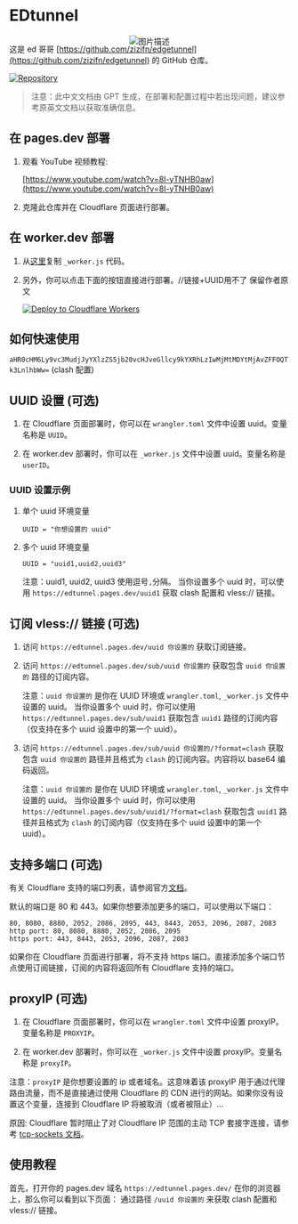 # EDtunnel

<p align="center">
  <img src="https://cloudflare-ipfs.com/ipfs/bafybeigd6i5aavwpr6wvnwuyayklq3omonggta4x2q7kpmgafj357nkcky" alt="图片描述" style="margin-bottom: -50px;">
</p>

这是 ed 哥哥 [https://github.com/zizifn/edgetunnel](https://github.com/zizifn/edgetunnel) 的 GitHub 仓库。

[![Repository](https://img.shields.io/badge/View%20on-GitHub-blue.svg)](https://github.com/zizifn/edgetunnel)

> 注意：此中文文档由 GPT 生成，在部署和配置过程中若出现问题，建议参考原英文文档以获取准确信息。

## 在 pages.dev 部署

1. 观看 YouTube 视频教程:

   [https://www.youtube.com/watch?v=8I-yTNHB0aw](https://www.youtube.com/watch?v=8I-yTNHB0aw)

2. 克隆此仓库并在 Cloudflare 页面进行部署。

## 在 worker.dev 部署

1. 从[这里](https://github.com/3Kmfi6HP/EDtunnel/blob/main/_worker.js)复制 `_worker.js` 代码。

2. 另外，你可以点击下面的按钮直接进行部署。//链接+UUID用不了 保留作者原文

   [![Deploy to Cloudflare Workers](https://deploy.workers.cloudflare.com/button)](https://deploy.workers.cloudflare.com/?url=https://github.com/3Kmfi6HP/EDtunnel)

## 如何快速使用

`aHR0cHM6Ly9vc3MudjJyYXlzZS5jb20vcHJveGllcy9kYXRhLzIwMjMtMDYtMjAvZFFOQTk3LnlhbWw=` (clash 配置)

## UUID 设置 (可选)

1. 在 Cloudflare 页面部署时，你可以在 `wrangler.toml` 文件中设置 uuid。变量名称是 `UUID`。

2. 在 worker.dev 部署时，你可以在 `_worker.js` 文件中设置 uuid。变量名称是 `userID`。

### UUID 设置示例

1. 单个 uuid 环境变量

   ```.environment
   UUID = "你想设置的 uuid"
   ```

2. 多个 uuid 环境变量

   ```.environment
   UUID = "uuid1,uuid2,uuid3"
   ```

   注意：uuid1, uuid2, uuid3 使用逗号`,`分隔。
   当你设置多个 uuid 时，可以使用 `https://edtunnel.pages.dev/uuid1` 获取 clash 配置和 vless:// 链接。

## 订阅 vless:// 链接 (可选)

1. 访问 `https://edtunnel.pages.dev/uuid 你设置的` 获取订阅链接。

2. 访问 `https://edtunnel.pages.dev/sub/uuid 你设置的` 获取包含 `uuid 你设置的` 路径的订阅内容。

   注意：`uuid 你设置的` 是你在 UUID 环境或 `wrangler.toml`, `_worker.js` 文件中设置的 uuid。
   当你设置多个 uuid 时，你可以使用 `https://edtunnel.pages.dev/sub/uuid1` 获取包含 `uuid1` 路径的订阅内容（仅支持在多个 uuid 设置中的第一个 uuid）。

3. 访问 `https://edtunnel.pages.dev/sub/uuid 你设置的/?format=clash` 获取包含 `uuid 你设置的` 路径并且格式为 `clash` 的订阅内容。内容将以 base64 编码返回。

   注意：`uuid 你设置的` 是你在 UUID 环境或 `wrangler.toml`, `_worker.js` 文件中设置的 uuid。
   当你设置多个 uuid 时，你可以使用 `https://edtunnel.pages.dev/sub/uuid1/?format=clash` 获取包含 `uuid1` 路径并且格式为 `clash` 的订阅内容（仅支持在多个 uuid 设置中的第一个 uuid）。

## 支持多端口 (可选)

有关 Cloudflare 支持的端口列表，请参阅官方[文档](https://developers.cloudflare.com/cloudflare-one/connections/connect-apps/ports)。

默认的端口是 80 和 443。如果你想要添加更多的端口，可以使用以下端口：

```text
80, 8080, 8880, 2052, 2086, 2095, 443, 8443, 2053, 2096, 2087, 2083
http port: 80, 8080, 8880, 2052, 2086, 2095
https port: 443, 8443, 2053, 2096, 2087, 2083
```

如果你在 Cloudflare 页面进行部署，将不支持 https 端口。直接添加多个端口节点使用订阅链接，订阅的内容将返回所有 Cloudflare 支持的端口。

## proxyIP (可选)

1. 在 Cloudflare 页面部署时，你可以在 `wrangler.toml` 文件中设置 proxyIP。变量名称是 `PROXYIP`。

2. 在 worker.dev 部署时，你可以在 `_worker.js` 文件中设置 proxyIP。变量名称是 `proxyIP`。

注意：`proxyIP` 是你想要设置的 ip 或者域名。这意味着该 proxyIP 用于通过代理路由流量，而不是直接通过使用 Cloudflare 的 CDN 进行的网站。如果你没有设置这个变量，连接到 Cloudflare IP 将被取消（或者被阻止）...

原因: Cloudflare 暂时阻止了对 Cloudflare IP 范围的主动 TCP 套接字连接，请参考 [tcp-sockets 文档](https://developers.cloudflare.com/workers/runtime-apis/tcp-sockets/#considerations)。

## 使用教程

首先，打开你的 pages.dev 域名 `https://edtunnel.pages.dev/` 在你的浏览器上，那么你可以看到以下页面：
通过路径 `/uuid 你设置的` 来获取 clash 配置和 vless:// 链接。
